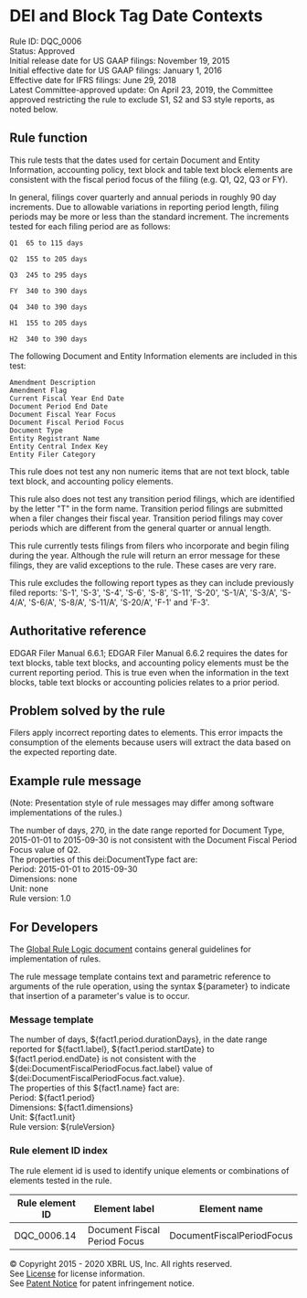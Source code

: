 # DEI and Block Tag Date Contexts 
Rule ID: DQC_0006   
Status: Approved  
Initial release date for US GAAP filings: November 19, 2015  
Initial effective date for US GAAP filings: January 1, 2016  
Effective date for IFRS filings: June 29, 2018  
Latest Committee-approved update: On April 23, 2019, the Committee approved restricting the rule to exclude S1, S2 and S3 style reports, as noted below. 

## Rule function

This rule tests that the dates used for certain Document and Entity Information, accounting policy, text block and table text block elements are consistent with the fiscal period focus of the filing (e.g. Q1, Q2, Q3 or FY). 

In general, filings cover quarterly and annual periods in roughly 90 day increments. Due to allowable variations in reporting period length, filing periods may be more or less than the standard increment. The increments tested for each filing period are as follows:

	Q1	65 to 115 days

	Q2	155 to 205 days

	Q3	245 to 295 days

	FY	340 to 390 days
	
	Q4	340 to 390 days

	H1	155 to 205 days

	H2	340 to 390 days


The following Document and Entity Information elements are included in this test:

	Amendment Description
	Amendment Flag
	Current Fiscal Year End Date
	Document Period End Date
	Document Fiscal Year Focus
	Document Fiscal Period Focus
	Document Type
	Entity Registrant Name
	Entity Central Index Key
	Entity Filer Category

This rule does not test any non numeric items that are not text block, table text block, and accounting policy elements.  

This rule also does not test any transition period filings, which are identified by the letter "T" in the form name. Transition period filings are submitted when a filer changes their fiscal year. Transition period filings may cover periods which are different from the general quarter or annual length.  

This rule currently tests filings from filers who incorporate and begin filing during the year. Although the rule will return an error message for these filings, they are valid exceptions to the rule. These cases are very rare.  

This rule excludes the following report types as they can include previously filed reports:
 'S-1', 'S-3', 'S-4', 'S-6', 'S-8', 'S-11', 'S-20', 'S-1/A', 'S-3/A', 'S-4/A', 'S-6/A', 'S-8/A', 'S-11/A', 'S-20/A', 'F-1' and 'F-3'.  

## Authoritative reference

EDGAR Filer Manual 6.6.1; EDGAR Filer Manual 6.6.2 requires the dates for text blocks, table text blocks, and accounting policy elements must be the current reporting period. This is true even when the information in the text blocks, table text blocks or accounting policies relates to a prior period.  

## Problem solved by the rule

Filers apply incorrect reporting dates to elements. This error impacts the consumption of the elements because users will extract the data based on the expected reporting date.  

## Example rule message 
(Note: Presentation style of rule messages may differ among software implementations of the rules.)

The number of days, 270, in the date range reported for Document Type, 2015-01-01 to 2015-09-30 is not consistent with the Document Fiscal Period Focus value of Q2.   
The properties of this dei:DocumentType fact are:   
Period: 2015-01-01 to 2015-09-30  
Dimensions: none   
Unit: none  
Rule version: 1.0

## For Developers

The [Global Rule Logic document](https://github.com/DataQualityCommittee/dqc_us_rules/blob/master/docs/GlobalRuleLogic.md) contains general guidelines for implementation of rules.  

The rule message template contains text and parametric reference to arguments of the rule operation, using the syntax ${parameter} to indicate that insertion of a parameter's value is to occur. 

### Message template

The number of days, ${fact1.period.durationDays},  in the date range reported for ${fact1.label}, ${fact1.period.startDate} to ${fact1.period.endDate} is not consistent with the ${dei:DocumentFiscalPeriodFocus.fact.label} value of ${dei:DocumentFiscalPeriodFocus.fact.value}.   
The properties of this ${fact1.name} fact are:   
Period: ${fact1.period}  
Dimensions: ${fact1.dimensions}   
Unit: ${fact1.unit}  
Rule version: ${ruleVersion}

### Rule element ID index

The rule element id is used to identify unique elements or combinations of elements tested in the rule. 

| Rule element ID | Element label | Element name
| ----- | ----- | ----- |
| DQC_0006.14 | Document Fiscal Period Focus | DocumentFiscalPeriodFocus | 


© Copyright 2015 - 2020 XBRL US, Inc. All rights reserved.   
See [License](https://xbrl.us/dqc-license) for license information.  
See [Patent Notice](https://xbrl.us/dqc-patent) for patent infringement notice.  
